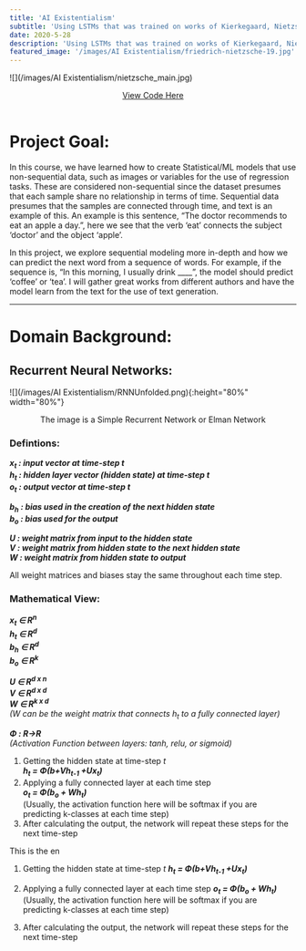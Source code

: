 ```yaml
---
title: 'AI Existentialism'
subtitle: 'Using LSTMs that was trained on works of Kierkegaard, Nietzsche, Marx for the purpose of text-generation'
date: 2020-5-28
description: 'Using LSTMs that was trained on works of Kierkegaard, Nietzsche, Marx for the purpose of text-generation'
featured_image: '/images/AI Existentialism/friedrich-nietzsche-19.jpg'
---
```


![](/images/AI Existentialism/nietzsche_main.jpg)

<div style="text-align:center">
  <a href="https://github.com/Coldestadam/Existentialism-Text-Generation" class="button button--large">View Code Here</a>
</div>
<br>

# Project Goal:
In this course, we have learned how to create Statistical/ML models that use non-sequential data, such as images or variables for the use of regression tasks. These are considered non-sequential since the dataset presumes that each sample share no relationship in terms of time. Sequential data presumes that the samples are connected through time, and text is an example of this. An example is this sentence, “The doctor recommends to eat an apple a day.”, here we see that the verb ‘eat’ connects the subject ‘doctor’ and the object ‘apple’.

In this project, we explore sequential modeling more in-depth and how we can predict the next word from a sequence of words. For example, if the sequence is, “In this morning, I usually drink \_\_\_\_”, the model should predict ‘coffee’ or ‘tea’. I will gather great works from different authors and have the model learn from the text for the use of text generation.

---
# Domain Background:
## Recurrent Neural Networks:
![](/images/AI Existentialism/RNNUnfolded.png){:height="80%" width="80%"}
<div style="text-align:center">The image is a Simple Recurrent Network or Elman Network</div>

### Defintions:
_**x<sub>t</sub> : input vector at time-step t<br>
h<sub>t</sub> : hidden layer vector (hidden state) at time-step t<br>
o<sub>t</sub> : output vector at time-step t**_<br>

_**b<sub>h</sub> : bias used in the creation of the next hidden state<br>
b<sub>o</sub> : bias used for the output**_<br>

_**U : weight matrix from input to the hidden state<br>
V : weight matrix from hidden state to the next hidden state<br>
W : weight matrix from hidden state to output**_<br>

All weight matrices and biases stay the same throughout each time step.

### Mathematical View:
_**x<sub>t</sub> ∈ R<sup>n</sup><br>
h<sub>t</sub> ∈ R<sup>d</sup><br>
b<sub>h</sub> ∈ R<sup>d</sup><br>
b<sub>o</sub> ∈ R<sup>k</sup>**_<br>

_**U ∈ R<sup>d x n</sup><br>
V ∈ R<sup>d x d</sup><br>
W ∈ R<sup>k x d</sup>**<br>
(W can be the weight matrix that connects h<sub>t</sub> to a fully connected layer)_

_**Φ : R→R**<br>
(Activation Function between layers: tanh, relu, or sigmoid)_

1. Getting the hidden state at time-step _t_<br>
_**h<sub>t</sub> = Φ(b+Vh<sub>t-1</sub> +Ux<sub>t</sub>)**_
2. Applying a fully connected layer at each time step<br>
_**o<sub>t</sub> = Φ(b<sub>o</sub> + Wh<sub>t</sub>)**_<br>
(Usually, the activation function here will be softmax if you are predicting k-classes at each time step)
3. After calculating the output, the network will repeat these steps for the next time-step

This is the en

1. Getting the hidden state at time-step _t_
_**h<sub>t</sub> = Φ(b+Vh<sub>t-1</sub> +Ux<sub>t</sub>)**_

2. Applying a fully connected layer at each time step
_**o<sub>t</sub> = Φ(b<sub>o</sub> + Wh<sub>t</sub>)**_
(Usually, the activation function here will be softmax if you are predicting k-classes at each time step)

3. After calculating the output, the network will repeat these steps for the next time-step
